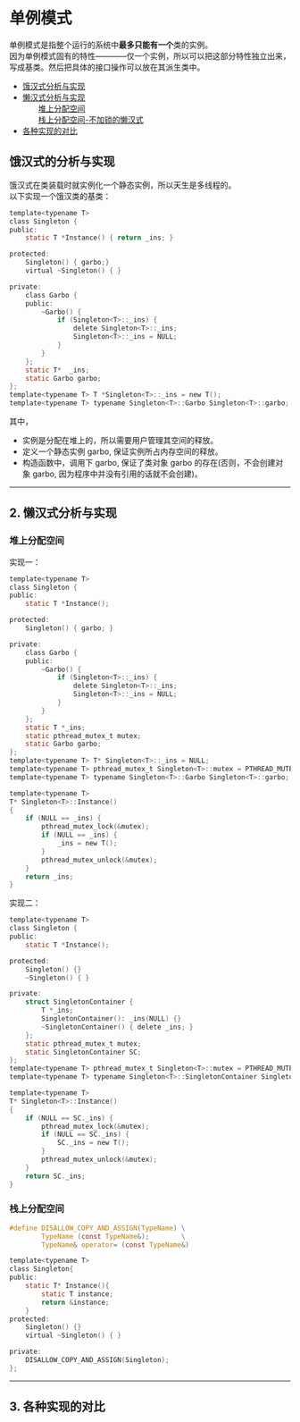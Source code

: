 # 单例模式

单例模式是指整个运行的系统中**最多只能有一个**类的实例。  
因为单例模式固有的特性————仅一个实例，所以可以把这部分特性独立出来，写成基类。然后把具体的接口操作可以放在其派生类中。

* [饿汉式分析与实现](#1)  
* [懒汉式分析与实现](#2)  
　　[堆上分配空间](#2.1)    
　　[栈上分配空间-不加锁的懒汉式](#2.2)   
* [各种实现的对比](#3)


<h2 id="1"></h2>

## 饿汉式的分析与实现

饿汉式在类装载时就实例化一个静态实例，所以天生是多线程的。  
以下实现一个饿汉类的基类：

```c
template<typename T>
class Singleton {
public:
    static T *Instance() { return _ins; }

protected:
    Singleton() { garbo;}
    virtual ~Singleton() { } 

private:
    class Garbo {
    public:
        ~Garbo() {
            if (Singleton<T>::_ins) {
                delete Singleton<T>::_ins;
                Singleton<T>::_ins = NULL;
            }   
        }    
    };  
    static T*  _ins;
    static Garbo garbo;
};
template<typename T> T *Singleton<T>::_ins = new T();
template<typename T> typename Singleton<T>::Garbo Singleton<T>::garbo;

```

其中，
- 实例是分配在堆上的，所以需要用户管理其空间的释放。
- 定义一个静态实例 garbo, 保证实例所占内存空间的释放。
- 构造函数中，调用下 garbo, 保证了类对象 garbo 的存在(否则，不会创建对象 garbo, 因为程序中并没有引用的话就不会创建)。


----------------------------------------------------------------
<h2 id="2"></h2>

## 2. 懒汉式分析与实现

<h3 id="2.1"></h3>

### 堆上分配空间

实现一：
```c
template<typename T>
class Singleton {
public:
    static T *Instance();

protected:
    Singleton() { garbo; }

private:
    class Garbo {
    public:
        ~Garbo() {
            if (Singleton<T>::_ins) {
                delete Singleton<T>::_ins;
                Singleton<T>::_ins = NULL;
            }
        }
    };
    static T *_ins;
    static pthread_mutex_t mutex;
    static Garbo garbo;
};
template<typename T> T* Singleton<T>::_ins = NULL;
template<typename T> pthread_mutex_t Singleton<T>::mutex = PTHREAD_MUTEX_INITIALIZER;
template<typename T> typename Singleton<T>::Garbo Singleton<T>::garbo;

template<typename T>
T* Singleton<T>::Instance()
{
    if (NULL == _ins) {
        pthread_mutex_lock(&mutex);
        if (NULL == _ins) {
            _ins = new T();
        }
        pthread_mutex_unlock(&mutex);
    }
    return _ins;
}

```

实现二：
```c
template<typename T>
class Singleton {
public:
    static T *Instance();

protected:
    Singleton() {}
    ~Singleton() { }

private:
    struct SingletonContainer {
        T *_ins;
        SingletonContainer(): _ins(NULL) {}
        ~SingletonContainer() { delete _ins; }
    };  
    static pthread_mutex_t mutex;
    static SingletonContainer SC; 
};
template<typename T> pthread_mutex_t Singleton<T>::mutex = PTHREAD_MUTEX_INITIALIZER;
template<typename T> typename Singleton<T>::SingletonContainer Singleton<T>::SC;

template<typename T>
T* Singleton<T>::Instance()
{
    if (NULL == SC._ins) {
        pthread_mutex_lock(&mutex);
        if (NULL == SC._ins) {
            SC._ins = new T();
        }
        pthread_mutex_unlock(&mutex);
    }
    return SC._ins;
}

```


<h3 id="2.2"></h3>

### 栈上分配空间

```c
#define DISALLOW_COPY_AND_ASSIGN(TypeName) \
        TypeName (const TypeName&);        \
        TypeName& operator= (const TypeName&)

template<typename T>
class Singleton{
public:
    static T* Instance(){
        static T instance;
        return &instance;
    }   
protected:
    Singleton() {}
    virtual ~Singleton() { }

private:
    DISALLOW_COPY_AND_ASSIGN(Singleton);
};

```

------------------------------------------------------------------
<h2 id="3"></h2>

## 3. 各种实现的对比

